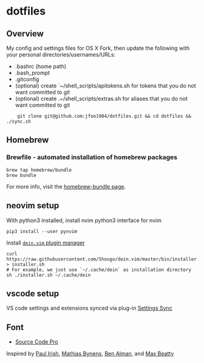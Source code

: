 # dotfiles
## Overview
My config and settings files for OS X
Fork, then update the following with your personal directories/usernames/URLs:
* .bashrc (home path)
* .bash_prompt
* .gitconfig
* (optional) create `~/shell_scripts/apitokens.sh for tokens that you do not want committed to git
* (optional) create .~/shell_scripts/extras.sh for aliases that you do not want committed to git
```
    git clone git@github.com:jfoo1984/dotfiles.git && cd dotfiles && ./sync.sh
```

## Homebrew
### Brewfile - automated installation of homebrew packages
```
brew tap homebrew/bundle
brew bundle
```
For more info, visit the [homebrew-bundle page](https://github.com/Homebrew/homebrew-bundle).

## neovim setup

With python3 installed, install nvim python3 interface for nvim
```
pip3 install --user pynvim
```

Install [`dein.vim` plugin manager](https://github.com/Shougo/dein.vim)
```
curl https://raw.githubusercontent.com/Shougo/dein.vim/master/bin/installer.sh > installer.sh
# For example, we just use `~/.cache/dein` as installation directory
sh ./installer.sh ~/.cache/dein
```

## vscode setup
VS code settings and extensions synced via plug-in [Settings Sync](https://marketplace.visualstudio.com/items?itemName=Shan.code-settings-sync)


## Font
* [Source Code Pro](https://github.com/adobe-fonts/source-code-pro)

Inspired by [Paul Irish](https://github.com/paulirish/dotfiles), [Mathias Bynens](https://github.com/mathiasbynens/dotfiles/), [Ben Alman](https://github.com/cowboy/dotfiles), and [Max Beatty](https://github.com/maxbeatty/dotfiles)
